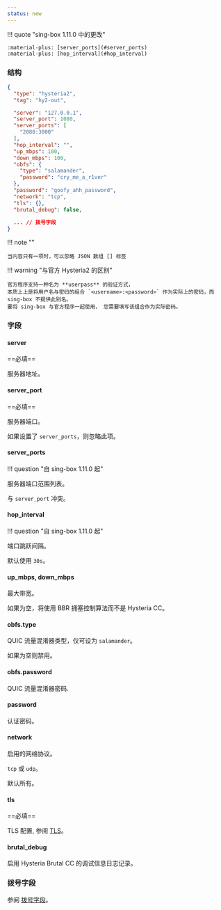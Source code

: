 ```yaml
---
status: new
---
```


!!! quote "sing-box 1.11.0 中的更改"

    :material-plus: [server_ports](#server_ports)  
    :material-plus: [hop_interval](#hop_interval)

### 结构

```json
{
  "type": "hysteria2",
  "tag": "hy2-out",

  "server": "127.0.0.1",
  "server_port": 1080,
  "server_ports": [
    "2080:3000"
  ],
  "hop_interval": "",
  "up_mbps": 100,
  "down_mbps": 100,
  "obfs": {
    "type": "salamander",
    "password": "cry_me_a_r1ver"
  },
  "password": "goofy_ahh_password",
  "network": "tcp",
  "tls": {},
  "brutal_debug": false,
  
  ... // 拨号字段
}
```

!!! note ""

    当内容只有一项时，可以忽略 JSON 数组 [] 标签

!!! warning "与官方 Hysteria2 的区别"

    官方程序支持一种名为 **userpass** 的验证方式，
    本质上上是将用户名与密码的组合 `<username>:<password>` 作为实际上的密码，而 sing-box 不提供此别名。
    要将 sing-box 与官方程序一起使用， 您需要填写该组合作为实际密码。

### 字段

#### server

==必填==

服务器地址。

#### server_port

==必填==

服务器端口。

如果设置了 `server_ports`，则忽略此项。

#### server_ports

!!! question "自 sing-box 1.11.0 起"

服务器端口范围列表。

与 `server_port` 冲突。

#### hop_interval

!!! question "自 sing-box 1.11.0 起"

端口跳跃间隔。

默认使用 `30s`。

#### up_mbps, down_mbps

最大带宽。

如果为空，将使用 BBR 拥塞控制算法而不是 Hysteria CC。

#### obfs.type

QUIC 流量混淆器类型，仅可设为 `salamander`。

如果为空则禁用。

#### obfs.password

QUIC 流量混淆器密码.

#### password

认证密码。

#### network

启用的网络协议。

`tcp` 或 `udp`。

默认所有。

#### tls

==必填==

TLS 配置, 参阅 [TLS](/zh/configuration/shared/tls/#outbound)。

#### brutal_debug

启用 Hysteria Brutal CC 的调试信息日志记录。

### 拨号字段

参阅 [拨号字段](/zh/configuration/shared/dial/)。
